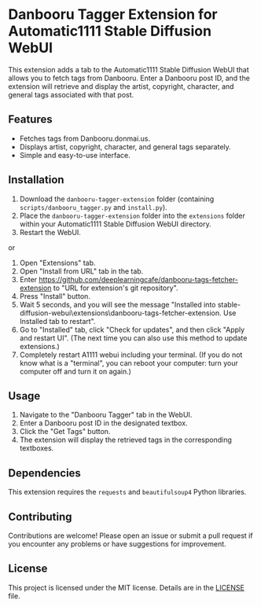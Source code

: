 # Danbooru Tagger Extension for Automatic1111 Stable Diffusion WebUI

This extension adds a tab to the Automatic1111 Stable Diffusion WebUI that allows you to fetch tags from Danbooru.  Enter a Danbooru post ID, and the extension will retrieve and display the artist, copyright, character, and general tags associated with that post.

## Features

*   Fetches tags from Danbooru.donmai.us.
*   Displays artist, copyright, character, and general tags separately.
*   Simple and easy-to-use interface.

## Installation

1.  Download the `danbooru-tagger-extension` folder (containing `scripts/danbooru_tagger.py` and `install.py`).
2.  Place the `danbooru-tagger-extension` folder into the `extensions` folder within your Automatic1111 Stable Diffusion WebUI directory.
3.  Restart the WebUI.

or
1. Open "Extensions" tab.
2. Open "Install from URL" tab in the tab.
3. Enter https://github.com/deeplearningcafe/danbooru-tags-fetcher-extension to "URL for extension's git repository".
4. Press "Install" button.
5. Wait 5 seconds, and you will see the message "Installed into stable-diffusion-webui\extensions\danbooru-tags-fetcher-extension. Use Installed tab to restart".
6. Go to "Installed" tab, click "Check for updates", and then click "Apply and restart UI". (The next time you can also use this method to update extensions.)
7. Completely restart A1111 webui including your terminal. (If you do not know what is a "terminal", you can reboot your computer: turn your computer off and turn it on again.)


## Usage

1.  Navigate to the "Danbooru Tagger" tab in the WebUI.
2.  Enter a Danbooru post ID in the designated textbox.
3.  Click the "Get Tags" button.
4.  The extension will display the retrieved tags in the corresponding textboxes.

## Dependencies

This extension requires the `requests` and `beautifulsoup4` Python libraries.

## Contributing

Contributions are welcome! Please open an issue or submit a pull request if you encounter any problems or have suggestions for improvement.

## License

This project is licensed under the MIT license. Details are in the [LICENSE](LICENSE) file.
